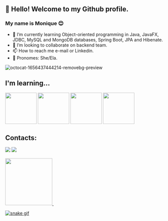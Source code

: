 ## 👋 Hello! Welcome to my Github profile.
### My name is Monique 😊
- 🌱 I’m currently learning Object-oriented programming in Java, JavaFX, JDBC, MySQL and MongoDB databases, Spring Boot, JPA and Hibenate.
- 💞️ I’m looking to collaborate on backend team.
- 📫 How to reach me e-mail or Linkedin.
- 👩 Pronomes: She/Ela.

![octocat-1656437444214-removebg-preview](https://user-images.githubusercontent.com/89614020/176253938-8baac5bd-f650-4a93-9e3a-fcd306847b62.png)

## I'm learning...
<img src="https://cdn.jsdelivr.net/gh/devicons/devicon/icons/java/java-original.svg" width="100" height="100"/>   <img src="https://cdn.jsdelivr.net/gh/devicons/devicon/icons/mysql/mysql-original-wordmark.svg" width="100" height="100"/>   <img src="https://cdn.jsdelivr.net/gh/devicons/devicon/icons/mongodb/mongodb-original-wordmark.svg" width="100" height="100"/>   <img src="https://cdn.jsdelivr.net/gh/devicons/devicon/icons/spring/spring-original.svg" width="100" height="100"/> 

## Contacts:
<div>
<a href = "mailto:moniquey630@gmail.com"><img src="https://img.shields.io/badge/Gmail-D14836?style=for-the-badge&logo=gmail&logoColor=white" target="_blank"></a>
<a href="https://www.https://linkedin.com/in/monique-marques-da-silva-551045213/" target="_blank"><img src="https://img.shields.io/badge/-LinkedIn-%230077B5?style=for-the-badge&logo=linkedin&logoColor=white" target="_blank"></a>   
</div>
<br />

<div>
<a href="https://github.com/YumiMarques">
<img height="150em" src="https://github-readme-stats.vercel.app/api/top-langs/?username=YumiMarques&layout=compact&langs_count=7&theme=dracula"/> <img height="150em" 
</div>

![snake gif](https://github.com/SEU_USUARIO/SEU_REPOSITORIO/blob/output/github-contribution-grid-snake.svg)
<!---
YumiMarques/YumiMarques is a ✨ special ✨ repository because its `README.md` (this file) appears on your GitHub profile.
You can click the Preview link to take a look at your changes.
--->
